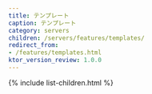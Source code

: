 ```yaml
---
title: テンプレート
caption: テンプレート
category: servers
children: /servers/features/templates/
redirect_from:
- /features/templates.html
ktor_version_review: 1.0.0
---
```


{% include list-children.html %}